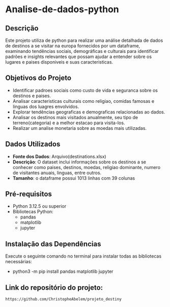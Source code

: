 # Analise-de-dados-python

## Descrição
Este projeto utiliza de python para realizar uma análise detalhada de dados de destinos a se visitar na europa fornecidos por um dataframe, examinando tendências sociais, demográficas  e culturais para identificar padrões e insights relevantes que possam ajudar a entender sobre os lugares e paises disponiveis e suas caracteristicas.

## Objetivos do Projeto
- Identificar padroes sociais como custo de vida e seguranca sobre os destinos e paises.
- Analisar caracteristicas culturais como religiao, comidas famosas e linguas dos luagres envolvidos.
- Explorar tendências geograficas e demograficas relacionadas ao dados.
- Analisar os destinos mais visitados anualmente, seu tipo de terreno(categoria) e a melhor estacao para visita-los.
- Realizar um analise monetaria sobre as moedas mais utilizadas. 

## Dados Utilizados
- **Fonte dos Dados**: Arquivo(destinations.xlsx)
- **Descrição**: O dataset inclui informações sobre os destinos a se conhecer como paises, destinos, moedas, religiao dominante, numero de visitantes anuais, linguas, entre outros.
- **Tamanho**: o dataframe possui 1013 linhas com 39 colunas

## Pré-requisitos
- Python 3.12.5 ou superior
- Bibliotecas Python:
  - pandas
  - matplotlib
  - jupyter 

## Instalação das Dependências
Execute o seguinte comando no terminal para instalar todas as bibliotecas necessárias:
- python3 -m pip install pandas matplotlib jupyter

## Link do repositório do projeto:
   ```bash
   https://github.com/ChristopheAbelem/projeto_destiny
